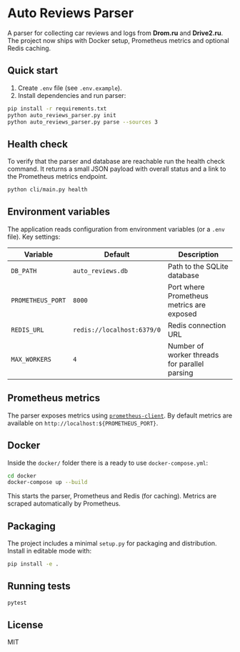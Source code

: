 # Auto Reviews Parser

A parser for collecting car reviews and logs from **Drom.ru** and **Drive2.ru**. The project now ships with Docker setup, Prometheus metrics and optional Redis caching.

## Quick start

1. Create `.env` file (see `.env.example`).
2. Install dependencies and run parser:

```bash
pip install -r requirements.txt
python auto_reviews_parser.py init
python auto_reviews_parser.py parse --sources 3
```


## Health check

To verify that the parser and database are reachable run the health check
command. It returns a small JSON payload with overall status and a link to
the Prometheus metrics endpoint.

```bash
python cli/main.py health
```

## Environment variables

The application reads configuration from environment variables (or a `.env` file). Key settings:

| Variable | Default | Description |
| --- | --- | --- |
| `DB_PATH` | `auto_reviews.db` | Path to the SQLite database |
| `PROMETHEUS_PORT` | `8000` | Port where Prometheus metrics are exposed |
| `REDIS_URL` | `redis://localhost:6379/0` | Redis connection URL |
| `MAX_WORKERS` | `4` | Number of worker threads for parallel parsing |


## Prometheus metrics

The parser exposes metrics using [`prometheus-client`](https://github.com/prometheus/client_python). By default metrics are available on `http://localhost:${PROMETHEUS_PORT}`.

## Docker

Inside the `docker/` folder there is a ready to use `docker-compose.yml`:

```bash
cd docker
docker-compose up --build
```

This starts the parser, Prometheus and Redis (for caching). Metrics are scraped automatically by Prometheus.

## Packaging

The project includes a minimal `setup.py` for packaging and distribution. Install in editable mode with:

```bash
pip install -e .
```

## Running tests

```bash
pytest
```

## License

MIT


